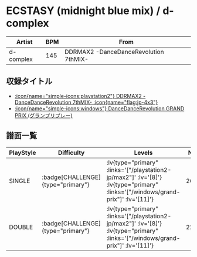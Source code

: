 # ECSTASY (midnight blue mix) / d-complex

|Artist|BPM|From|
|------|---|----|
|d-complex|145|DDRMAX2 -DanceDanceRevolution 7thMIX-|

## 収録タイトル

- [ :icon{name="simple-icons:playstation2"} DDRMAX2 -DanceDanceRevolution 7thMIX- :icon{name="flag:jp-4x3"} ](/playstation2-jp/max2)
- [ :icon{name="simple-icons:windows"} DanceDanceRevolution GRAND PRIX (グランプリプレー)](/windows/grand-prix)

## 譜面一覧

|PlayStyle|Difficulty|Levels|Notes|Movie|
|---------|----------|------|-----|-----|
|SINGLE| :badge[CHALLENGE]{type="primary"} | :lv{type="primary" :links='["/playstation2-jp/max2"]' :lv='[8]'}  :lv{type="primary" :links='["/windows/grand-prix"]' :lv='[11]'} |262/6||
|DOUBLE| :badge[CHALLENGE]{type="primary"} | :lv{type="primary" :links='["/playstation2-jp/max2"]' :lv='[8]'}  :lv{type="primary" :links='["/windows/grand-prix"]' :lv='[11]'} |229/16||
